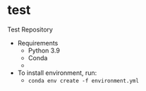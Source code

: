 # test
Test Repository

- Requirements
  - Python 3.9
  - Conda
  - 
- To install environment, run:
  - `conda env create -f environment.yml`




